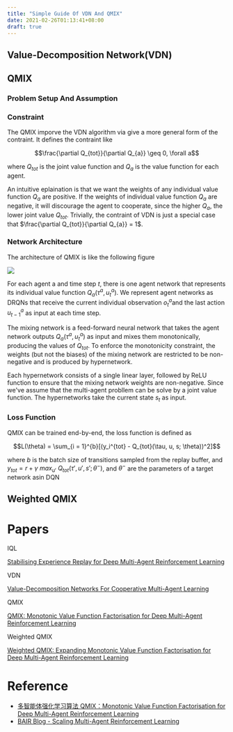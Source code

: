 ```yaml
---
title: "Simple Guide Of VDN And QMIX"
date: 2021-02-26T01:13:41+08:00
draft: true
---
```


## Value-Decomposition Network(VDN)

## QMIX

### Problem Setup And Assumption
### Constraint

The QMIX imporve the VDN algorithm via give a more general form of the contraint. It defines the contraint like 

$$\frac{\partial Q_{tot}}{\partial Q_{a}} \geq 0, \forall a$$

where $Q_{tot}$ is the joint value function and $Q_{a}$ is the value function for each agent.

An intuitive eplaination is that we want the weights of any individual value function $Q_{a}$ are positive. If the weights of individual value function $Q_{a}$ are negative, it will discourage the agent to cooperate, since the higher $Q_{a}$, the lower joint value $Q_{tot}$. Trivially, the contraint of VDN is just a special case that $\frac{\partial Q_{tot}}{\partial Q_{a}} = 1$.

### Network Architecture
The architecture of QMIX is like the following figure

![](/blog/img/simple_guide_of_vdn_and_qmix/qmix_arch.png)

For each agent a and time step $t$, there is one agent network that represents its individual value function $Q_a(τ^a, u_t^a)$. We represent agent networks as DRQNs that receive the current individual observation $o_t^a$and the last action $u_{t−1}^a$ as input at each time step.

The mixing network is a feed-forward neural network that takes the agent network outputs $Q_a(τ^a, u_t^a)$ as input and mixes them monotonically, producing the values of $Q_{tot}$. To enforce the monotonicity constraint, the weights (but not the biases) of the mixing network are restricted to be non-negative and is produced by hypernetwork. 

Each hypernetwork consists of a single
linear layer, followed by ReLU function to ensure that the mixing network weights are non-negative. Since we've assume that the multi-agent probllem can be solve by a joint value function. The hypernetworks take the current state $s_t$ as input.

### Loss Function 
QMIX can be trained end-by-end, the loss function is defined as

$$L(\theta) = \sum_{i = 1}^{b}[(y_i^{tot} - Q_{tot}(\tau, u, s; \theta))^2]$$

where $b$ is the batch size of transitions sampled from the replay buffer, and $y_{tot} = r + \gamma \ max_{u'} \ Q_{tot}(τ', u', s'; θ^−)$, and $θ^-$ are the parameters of a target network asin DQN

## Weighted QMIX

# Papers

IQL

[Stabilising Experience Replay for Deep Multi-Agent Reinforcement Learning](https://arxiv.org/abs/1702.08887)

VDN

[Value-Decomposition Networks For Cooperative Multi-Agent Learning](https://arxiv.org/abs/1706.05296)

QMIX

[QMIX: Monotonic Value Function Factorisation for Deep Multi-Agent Reinforcement Learning](https://arxiv.org/abs/1803.11485)

Weighted QMIX

[Weighted QMIX: Expanding Monotonic Value Function Factorisation for Deep Multi-Agent Reinforcement Learning](https://arxiv.org/abs/2006.10800)

# Reference
- [多智能体强化学习算法 QMIX：Monotonic Value Function Factorisation for Deep Multi-Agent Reinforcement Learning](http://mayi1996.top/2020/08/07/QMIX-Monotonic-Value-Function-Factorisation-for-Deep-Multi-Agent-Reinforcement-Learning/)
- [BAIR Blog - Scaling Multi-Agent Reinforcement Learning](https://bair.berkeley.edu/blog/2018/12/12/rllib/)